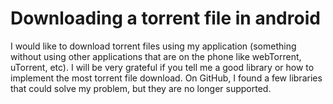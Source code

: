 
# Downloading a torrent file in android

I would like to download torrent files using my application (something without using other applications that are on the phone like webTorrent, uTorrent, etc).
I will be very grateful if you tell me a good library or how to implement the most torrent file download.
On GitHub, I found a few   libraries that could solve my problem, but they are no longer supported.

        